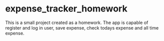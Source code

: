 # expense_tracker_homework
 This is a small project created as a homework.
The app is capable of register and log in user, save expense, check todays expense and all time expense.
